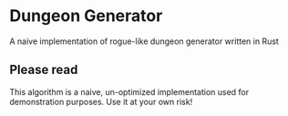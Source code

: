 # Dungeon Generator

A naive implementation of rogue-like dungeon generator written in Rust

## Please read

This algorithm is a naive, un-optimized implementation used for demonstration
purposes. Use it at your own risk!
